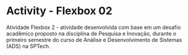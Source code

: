 # Activity - Flexbox 02 
Atividade Flexbox 2 - atividade desenvolvida com base em um desafio acadêmico proposto na disciplina de Pesquisa e Inovação, durante o primeiro semestre do curso de Análise e Desenvolvimento de Sistemas (ADS) na SPTech.

